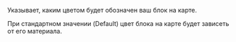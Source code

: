 Указывает, каким цветом будет обозначен ваш блок на карте.

При стандартном значении (Default) цвет блока на карте будет зависеть от его материала.